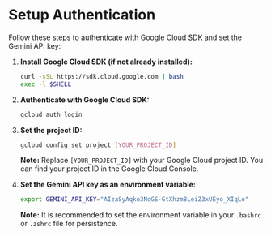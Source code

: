 # Setup Authentication

Follow these steps to authenticate with Google Cloud SDK and set the Gemini API key:

1.  **Install Google Cloud SDK (if not already installed):**

    ```bash
    curl -sSL https://sdk.cloud.google.com | bash
    exec -l $SHELL
    ```

2.  **Authenticate with Google Cloud SDK:**

    ```bash
    gcloud auth login
    ```

3.  **Set the project ID:**

    ```bash
    gcloud config set project [YOUR_PROJECT_ID]
    ```

    **Note:** Replace `[YOUR_PROJECT_ID]` with your Google Cloud project ID. You can find your project ID in the Google Cloud Console.

4.  **Set the Gemini API key as an environment variable:**

    ```bash
    export GEMINI_API_KEY="AIzaSyAqko3NqGS-GtXhzm8LeiZ3xUEyo_XIqLo"
    ```

    **Note:** It is recommended to set the environment variable in your `.bashrc` or `.zshrc` file for persistence.
